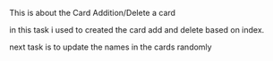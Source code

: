 This is about the Card Addition/Delete a card


in this task i used to created the card add and delete based on index.

next task is to update the names in the cards randomly